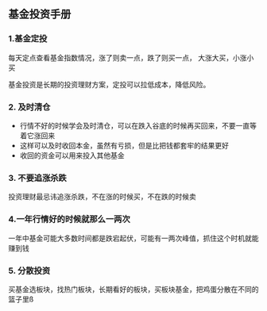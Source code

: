 ## 基金投资手册

### 1.基金定投

每天定点查看基金指数情况，涨了则卖一点，跌了则买一点， 大涨大买，小涨小买

基金投资是长期的投资理财方案，定投可以拉低成本，降低风险。

### 2. 及时清仓

- 行情不好的时候学会及时清仓，可以在跌入谷底的时候再买回来，不要一直等着它涨回来
- 这样可以及时收回本金，虽然有亏损，但是比把钱都套牢的结果更好
- 收回的资金可以用来投入其他基金

### 3. 不要追涨杀跌

投资理财最忌讳追涨杀跌，不在涨的时候买，不在跌的时候卖

### 4.一年行情好的时候就那么一两次

一年中基金可能大多数时间都是跌宕起伏，可能有一两次峰值，抓住这个时机就能赚到钱

### 5. 分散投资

买基金选板块，找热门板块，长期看好的板块，买板块基金，把鸡蛋分散在不同的篮子里ß
